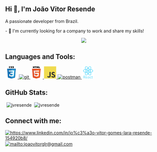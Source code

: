 <h2 align="left">Hi 👋, I'm João Vitor Resende</h2>
<p align="left">A passionate developer from Brazil. </p>
<p>- 🤝 I'm currently looking for a company to work and share my skills! </p>
<div align="center">
  <img width="60%" src="https://media.giphy.com/media/dWesBcTLavkZuG35MI/giphy.gif" />
</div>

<h2 align="left">Languages and Tools:</h2>
<p align="left"> <a href="https://www.w3schools.com/css/" target="_blank" rel="noreferrer"> <img src="https://raw.githubusercontent.com/devicons/devicon/master/icons/css3/css3-original-wordmark.svg" alt="css3" width="40" height="40"/> </a> <a href="https://git-scm.com/" target="_blank" rel="noreferrer"> <img src="https://www.vectorlogo.zone/logos/git-scm/git-scm-icon.svg" alt="git" width="40" height="40"/> </a> <a href="https://www.w3.org/html/" target="_blank" rel="noreferrer"> <img src="https://raw.githubusercontent.com/devicons/devicon/master/icons/html5/html5-original-wordmark.svg" alt="html5" width="40" height="40"/> </a> <a href="https://developer.mozilla.org/en-US/docs/Web/JavaScript" target="_blank" rel="noreferrer"> <img src="https://raw.githubusercontent.com/devicons/devicon/master/icons/javascript/javascript-original.svg" alt="javascript" width="40" height="40"/> </a> <a href="https://postman.com" target="_blank" rel="noreferrer"> <img src="https://www.vectorlogo.zone/logos/getpostman/getpostman-icon.svg" alt="postman" width="40" height="40"/> </a> <a href="https://reactjs.org/" target="_blank" rel="noreferrer"> <img src="https://raw.githubusercontent.com/devicons/devicon/master/icons/react/react-original-wordmark.svg" alt="react" width="40" height="40"/> </a> </p>

<h2 align="left">GitHub Stats:</h2>
<p>&nbsp;<img height="177em" align="center" src="https://github-readme-stats.vercel.app/api?username=jvresende&show_icons=true&theme=prussian" alt="jvresende" />
&nbsp;<img height="177em" align="center" src="https://github-readme-stats.vercel.app/api/top-langs/?username=anuraghazra&layout=compact&theme=prussian" alt="jvresende" /></p>

<h2 align="left">Connect with me:</h2>
<p align="left">
<a href="https://linkedin.com/in/jo%c3%a3o-vitor-gomes-lara-resende-154920b8/" target="_blank"><img align="center" src="https://img.shields.io/badge/LinkedIn-0077B5?style=for-the-badge&logo=linkedin&logoColor=white" alt="https://www.linkedin.com/in/jo%c3%a3o-vitor-gomes-lara-resende-154920b8/" /> </a> <a href="mailto:joaovitorglr@gmail.com" target="_blank"><img align="center" src="https://img.shields.io/badge/Gmail-D14836?style=for-the-badge&logo=gmail&logoColor=white" alt="mailto:joaovitorglr@gmail.com" /> </a>
</p>


